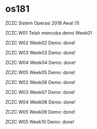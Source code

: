 # os181

ZCZC Sistem Operasi 2018 Awal (1)

ZCZC W01 Telah mencoba demo Week01

ZCZC W02 Week02 Demo: done!

ZCZC W03 Week03 Demo: done!

ZCZC W04 Week04 Demo: done!

ZCZC W05 Week05 Demo: done!

ZCZC W02 Week06 Demo: done!

ZCZC W03 Week07 Demo: done!

ZCZC W04 Week08 Demo: done!

ZCZC W05 Week09 Demo: done!

ZCZC W05 Week10 Demo: done!
